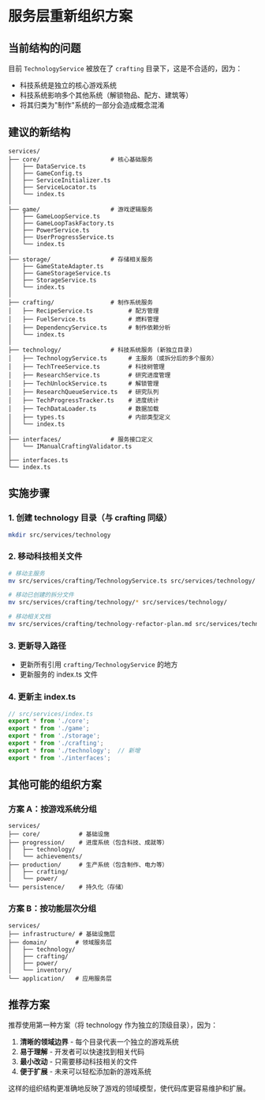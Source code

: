 # 服务层重新组织方案

## 当前结构的问题

目前 `TechnologyService` 被放在了 `crafting` 目录下，这是不合适的，因为：
- 科技系统是独立的核心游戏系统
- 科技系统影响多个其他系统（解锁物品、配方、建筑等）
- 将其归类为"制作"系统的一部分会造成概念混淆

## 建议的新结构

```
services/
├── core/                    # 核心基础服务
│   ├── DataService.ts
│   ├── GameConfig.ts
│   ├── ServiceInitializer.ts
│   ├── ServiceLocator.ts
│   └── index.ts
│
├── game/                    # 游戏逻辑服务
│   ├── GameLoopService.ts
│   ├── GameLoopTaskFactory.ts
│   ├── PowerService.ts
│   ├── UserProgressService.ts
│   └── index.ts
│
├── storage/                 # 存储相关服务
│   ├── GameStateAdapter.ts
│   ├── GameStorageService.ts
│   ├── StorageService.ts
│   └── index.ts
│
├── crafting/                # 制作系统服务
│   ├── RecipeService.ts          # 配方管理
│   ├── FuelService.ts            # 燃料管理
│   ├── DependencyService.ts      # 制作依赖分析
│   └── index.ts
│
├── technology/              # 科技系统服务 (新独立目录)
│   ├── TechnologyService.ts      # 主服务（或拆分后的多个服务）
│   ├── TechTreeService.ts        # 科技树管理
│   ├── ResearchService.ts        # 研究进度管理
│   ├── TechUnlockService.ts      # 解锁管理
│   ├── ResearchQueueService.ts   # 研究队列
│   ├── TechProgressTracker.ts    # 进度统计
│   ├── TechDataLoader.ts         # 数据加载
│   ├── types.ts                  # 内部类型定义
│   └── index.ts
│
├── interfaces/              # 服务接口定义
│   └── IManualCraftingValidator.ts
│
├── interfaces.ts
└── index.ts
```

## 实施步骤

### 1. 创建 technology 目录（与 crafting 同级）
```bash
mkdir src/services/technology
```

### 2. 移动科技相关文件
```bash
# 移动主服务
mv src/services/crafting/TechnologyService.ts src/services/technology/

# 移动已创建的拆分文件
mv src/services/crafting/technology/* src/services/technology/

# 移动相关文档
mv src/services/crafting/technology-refactor-plan.md src/services/technology/
```

### 3. 更新导入路径
- 更新所有引用 `crafting/TechnologyService` 的地方
- 更新服务的 index.ts 文件

### 4. 更新主 index.ts
```typescript
// src/services/index.ts
export * from './core';
export * from './game';
export * from './storage';
export * from './crafting';
export * from './technology';  // 新增
export * from './interfaces';
```

## 其他可能的组织方案

### 方案 A：按游戏系统分组
```
services/
├── core/           # 基础设施
├── progression/    # 进度系统（包含科技、成就等）
│   ├── technology/
│   └── achievements/
├── production/     # 生产系统（包含制作、电力等）
│   ├── crafting/
│   └── power/
└── persistence/    # 持久化（存储）
```

### 方案 B：按功能层次分组
```
services/
├── infrastructure/ # 基础设施层
├── domain/        # 领域服务层
│   ├── technology/
│   ├── crafting/
│   ├── power/
│   └── inventory/
└── application/   # 应用服务层
```

## 推荐方案

推荐使用第一种方案（将 technology 作为独立的顶级目录），因为：

1. **清晰的领域边界** - 每个目录代表一个独立的游戏系统
2. **易于理解** - 开发者可以快速找到相关代码
3. **最小改动** - 只需要移动科技相关的文件
4. **便于扩展** - 未来可以轻松添加新的游戏系统

这样的组织结构更准确地反映了游戏的领域模型，使代码库更容易维护和扩展。